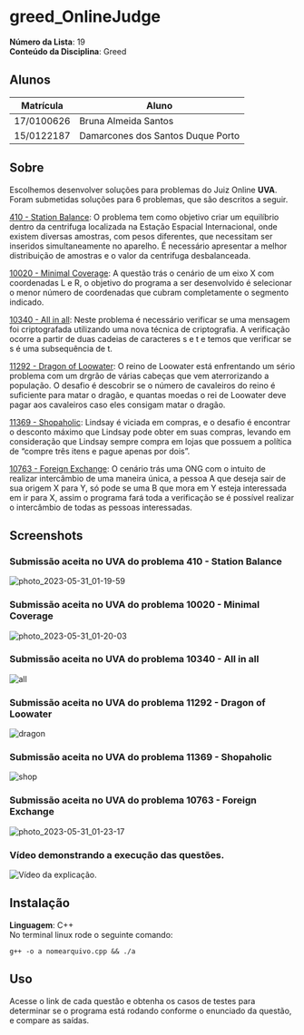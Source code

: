 # greed_OnlineJudge

**Número da Lista**: 19<br>
**Conteúdo da Disciplina**: Greed<br>

## Alunos
|Matrícula | Aluno |
| -- | -- |
| 17/0100626  | Bruna Almeida Santos |
| 15/0122187  | Damarcones dos Santos Duque Porto |

## Sobre 
Escolhemos desenvolver soluções para problemas do Juiz Online **UVA**. Foram submetidas soluções para 6 problemas, que são descritos a seguir.

[410 - Station Balance](https://onlinejudge.org/index.php?option=com_onlinejudge&Itemid=8&page=show_problem&problem=351): O problema tem como objetivo criar um equilíbrio dentro da centrifuga localizada na Estação Espacial Internacional, onde existem diversas amostras, com pesos diferentes, que necessitam  ser inseridos simultaneamente no aparelho. É necessário apresentar a melhor distribuição de amostras e o valor da centrifuga desbalanceada.

[10020 - Minimal Coverage](https://onlinejudge.org/index.php?option=com_onlinejudge&Itemid=8&page=show_problem&problem=961): A questão trás o cenário de um eixo X com coordenadas L e R, o objetivo do programa a ser desenvolvido é selecionar o menor número de coordenadas que cubram completamente o segmento indicado.

[10340 - All in all](https://onlinejudge.org/index.php?option=onlinejudge&Itemid=8&category=140&page=show_problem&problem=1281): Neste problema é necessário verificar se uma mensagem foi criptografada utilizando uma nova técnica de criptografia. A verificação ocorre a partir de duas cadeias de caracteres s e t e temos que verificar se s é uma subsequência de t.

[11292 - Dragon of Loowater](https://onlinejudge.org/index.php?option=onlinejudge&Itemid=8&category=140&page=show_problem&problem=2267): O reino de Loowater está enfrentando um sério problema com um drgrão de várias cabeças que vem aterrorizando a população. O desafio é descobrir se o número de cavaleiros do reino é suficiente para matar o dragão, e quantas moedas o rei de Loowater deve pagar aos cavaleiros caso eles consigam matar o dragão.

[11369 - Shopaholic](https://onlinejudge.org/index.php?option=onlinejudge&Itemid=8&category=140&page=show_problem&problem=2354): Lindsay é viciada em compras, e o desafio é encontrar o desconto  máximo que Lindsay pode obter em suas compras, levando em consideração que Lindsay sempre compra em lojas que possuem a política de “compre três itens e pague apenas por dois”.

[10763 - Foreign Exchange](https://onlinejudge.org/index.php?option=onlinejudge&Itemid=8&page=show_problem&category=0&problem=1704&mosmsg): O cenário trás uma ONG com o intuito de realizar intercâmbio de uma maneira única, a pessoa A que deseja sair de sua origem X para Y, só pode se uma B que mora em Y esteja interessada em ir para X, assim o programa fará toda a verificação se é possível realizar o intercâmbio de todas as pessoas interessadas.

## Screenshots
### Submissão aceita no UVA do problema 410 - Station Balance
![photo_2023-05-31_01-19-59](https://github.com/projeto-de-algoritmos/greed_OnlineJudge/assets/42985614/87bd603d-969b-412b-9423-e9e213d0b2a7)


### Submissão aceita no UVA do problema 10020 - Minimal Coverage
![photo_2023-05-31_01-20-03](https://github.com/projeto-de-algoritmos/greed_OnlineJudge/assets/42985614/cafccd23-9a43-46ff-9d5a-74412532490f)


### Submissão aceita no UVA do problema 10340 - All in all
![all](https://github.com/projeto-de-algoritmos/greed_OnlineJudge/assets/42985614/ac3f15db-2ee2-4f56-883e-a134bb0a7800)


### Submissão aceita no UVA do problema 11292 - Dragon of Loowater
![dragon](https://github.com/projeto-de-algoritmos/greed_OnlineJudge/assets/42985614/cc2f0c7d-223b-46f8-9442-50557b7fe94f)


### Submissão aceita no UVA do problema 11369 - Shopaholic
![shop](https://github.com/projeto-de-algoritmos/greed_OnlineJudge/assets/42985614/563e87c0-5041-4801-aa20-631030e467bc)


### Submissão aceita no UVA do problema 10763 - Foreign Exchange
![photo_2023-05-31_01-23-17](https://github.com/projeto-de-algoritmos/greed_OnlineJudge/assets/42985614/3a5a5e56-f85e-4d4c-b6ba-42ea58936893)

### Vídeo demonstrando a execução das questões.
![Vídeo da explicação.](https://drive.google.com/file/d/1yZtJqrZSL8e45D6y4G1xFsyueH91pP6k/view?usp=sharing)


## Instalação 
**Linguagem**: C++<br>
No terminal linux rode o seguinte comando:

``g++ -o a nomearquivo.cpp && ./a``

## Uso 
Acesse o link de cada questão e obtenha os casos de testes para determinar se o programa está rodando conforme o enunciado da questão, e compare as saídas.
